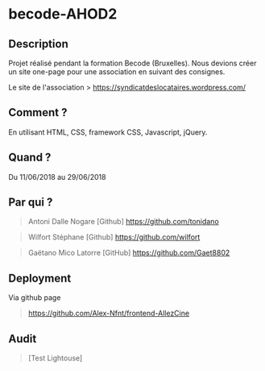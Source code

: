 # becode-AHOD2

## Description
Projet réalisé pendant la formation Becode (Bruxelles).
Nous devions créer un site one-page pour une association en suivant des consignes.

Le site de l'association > https://syndicatdeslocataires.wordpress.com/

## Comment ?

En utilisant HTML, CSS, framework CSS, Javascript, jQuery.

## Quand ?

Du 11/06/2018 au 29/06/2018

## Par qui ?

>Antoni Dalle Nogare
[Github] https://github.com/tonidano

>Wilfort Stéphane
[Github] https://github.com/wilfort

>Gaëtano Mico Latorre
[GitHub] https://github.com/Gaet8802

## Deployment

Via github page

> https://github.com/Alex-Nfnt/frontend-AllezCine

## Audit

>[Test Lightouse]


